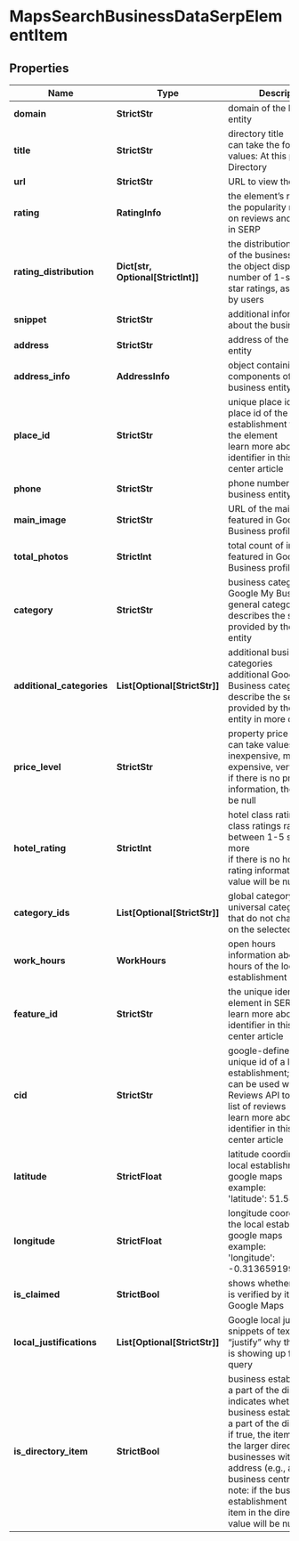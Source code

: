 # MapsSearchBusinessDataSerpElementItem


## Properties

| Name | Type | Description | Notes |
|------------ | ------------- | ------------- | -------------|
**domain** | **StrictStr** | domain of the business entity |[optional]|
**title** | **StrictStr** | directory title<br>can take the following values: At this place, Directory |[optional]|
**url** | **StrictStr** | URL to view the menu |[optional]|
**rating** | **RatingInfo** | the element’s rating <br>the popularity rate based on reviews and displayed in SERP |[optional]|
**rating_distribution** | **Dict[str, Optional[StrictInt]]** | the distribution of ratings of the business entity<br>the object displays the number of 1-star to 5-star ratings, as reviewed by users |[optional]|
**snippet** | **StrictStr** | additional information about the business entity |[optional]|
**address** | **StrictStr** | address of the business entity |[optional]|
**address_info** | **AddressInfo** | object containing address components of the business entity |[optional]|
**place_id** | **StrictStr** | unique place identifier<br>place id of the local establishment featured in the element<br>learn more about the identifier in this help center article |[optional]|
**phone** | **StrictStr** | phone number of the business entity |[optional]|
**main_image** | **StrictStr** | URL of the main image featured in Google My Business profile |[optional]|
**total_photos** | **StrictInt** | total count of images featured in Google My Business profile |[optional]|
**category** | **StrictStr** | business category<br>Google My Business general category that best describes the services provided by the business entity |[optional]|
**additional_categories** | **List[Optional[StrictStr]]** | additional business categories<br>additional Google My Business categories that describe the services provided by the business entity in more detail |[optional]|
**price_level** | **StrictStr** | property price level<br>can take values: inexpensive, moderate, expensive, very_expensive<br>if there is no price level information, the value will be null |[optional]|
**hotel_rating** | **StrictInt** | hotel class rating<br>class ratings range between 1-5 stars, learn more<br>if there is no hotel class rating information, the value will be null |[optional]|
**category_ids** | **List[Optional[StrictStr]]** | global category IDs<br>universal category IDs that do not change based on the selected country |[optional]|
**work_hours** | **WorkHours** | open hours<br>information about work hours of the local establishment |[optional]|
**feature_id** | **StrictStr** | the unique identifier of the element in SERP<br>learn more about the identifier in this help center article |[optional]|
**cid** | **StrictStr** | google-defined client id<br>unique id of a local establishment;<br>can be used with Google Reviews API to get a full list of reviews<br>learn more about the identifier in this help center article |[optional]|
**latitude** | **StrictFloat** | latitude coordinate of the local establishments in google maps<br>example:<br>'latitude': 51.584091 |[optional]|
**longitude** | **StrictFloat** | longitude coordinate of the local establishment in google maps<br>example:<br>'longitude': -0.31365919999999997 |[optional]|
**is_claimed** | **StrictBool** | shows whether the entity is verified by its owner on Google Maps |[optional]|
**local_justifications** | **List[Optional[StrictStr]]** | Google local justifications<br>snippets of text that “justify” why the business is showing up for search query |[optional]|
**is_directory_item** | **StrictBool** | business establishment is a part of the directory<br>indicates whether the business establishment is a part of the directory;<br>if true, the item is a part of the larger directory of businesses with the same address (e.g., a mall or a business centre);<br>note: if the business establishment is a parent item in the directory, the value will be null |[optional]|